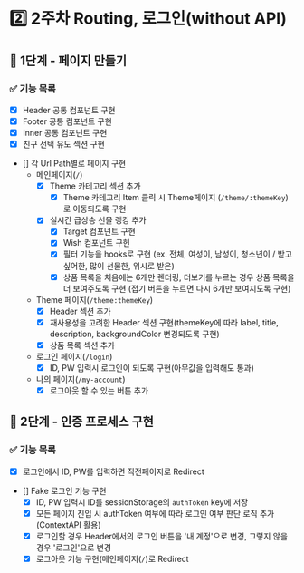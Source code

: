 # 2️⃣ 2주차 Routing, 로그인(without API)
## 📄 1단계 - 페이지 만들기
### ✅ 기능 목록
- [x] Header 공통 컴포넌트 구현
- [x] Footer 공통 컴포넌트 구현
- [x] Inner 공통 컴포넌트 구현
- [x] 친구 선택 유도 섹션 구현
- [] 각 Url Path별로 페이지 구현
  - 메인페이지(`/`)
    - [x] Theme 카테고리 섹션 추가
      - [x] Theme 카테고리 Item 클릭 시 Theme페이지 (`/theme/:themeKey`)로 이동되도록 구현
    - [x] 실시간 급상승 선물 랭킹 추가
      - [x] Target 컴포넌트 구현
      - [x] Wish 컴포넌트 구현
      - [x] 필터 기능을 hooks로 구현 (ex. 전체, 여성이, 남성이, 청소년이 / 받고 싶어한, 많이 선물한, 위시로 받은)
      - [x] 상품 목록을 처음에는 6개만 렌더링, 더보기를 누르는 경우 상품 목록을 더 보여주도록 구현 (접기 버튼을 누르면 다시 6개만 보여지도록 구현)
  - Theme 페이지(`/theme:themeKey`)
    - [x] Header 섹션 추가
    - [x] 재사용성을 고려한 Header 섹션 구현(themeKey에 따라 label, title, description, backgroundColor 변경되도록 구현)
    - [x] 상품 목록 섹션 추가
  - 로그인 페이지(`/login`)
    - [x] ID, PW 입력시 로그인이 되도록 구현(아무값을 입력해도 통과)
  - 나의 페이지(`/my-account`)
    - [x] 로그아웃 할 수 있는 버튼 추가

## 📄 2단계 - 인증 프로세스 구현
### ✅ 기능 목록
- [x] 로그인에서 ID, PW를 입력하면 직전페이지로 Redirect
- [] Fake 로그인 기능 구현
  - [x] ID, PW 입력시 ID를 sessionStorage의 `authToken` key에 저장
  - [x] 모든 페이지 진입 시 authToken 여부에 따라 로그인 여부 판단 로직 추가(ContextAPI 활용)
  - [x] 로그인할 경우 Header에서의 로그인 버튼을 '내 계정'으로 변경, 그렇지 않을 경우 '로그인'으로 변경
  - [x] 로그아웃 기능 구현(메인페이지(`/`)로 Redirect